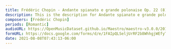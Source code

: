 ```yaml
---
title: Frédéric Chopin - Andante spianato e grande polonaise Op. 22 (8)
description: This is the description for Andante spianato e grande polonaise Op. 22 by Frédéric Chopin
composers: [Frédéric Chopin]
periods: [Romantic]
audioURL: https://OpenMusicDataset.github.io/Maestro/maestro-v3.0.0/2017/MIDI-Unprocessed_082_PIANO082_MID--AUDIO-split_07-09-17_Piano-e_2_-04_wav--2.midi
formURL: https://docs.google.com/forms/d/e/1FAIpQLSeljUrRF2b8WhhgjWEfyTG9dUVh4PrEx8-uvSG2IU-Z3ijnoA/viewform
date: 2021-08-08T07:43:13-06:00
---
```

